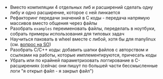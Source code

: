 * Вместо компиляции 4 отдельных либ и расширений сделать одну либу и одно расширение, которое с ней линкается
* Рефакторинг передачи значений в C коды - передача напрямую массивов вместо общения через файлы
* Разобрать `examples` переименовать файлы, переделать в ноутбуки, собрать примеры использования для типовых задач
* Научиться паковать в wheel вместе с либой, хотя бы для manylinux (см. [вопрос на SO](https://stackoverflow.com/questions/45121352/how-to-include-a-shared-c-library-in-a-python-package))
* Разобрать C/C++ коды: добавить шапки файлов с авторством и ссылками на работы, которые имплементируются, причесать коды
* Убрать или по крайней параметризовать логгирование в C-расширениях (сейчас они пишут по большей части бессмысленные логи "я открыл файл - я закрыл файл")
